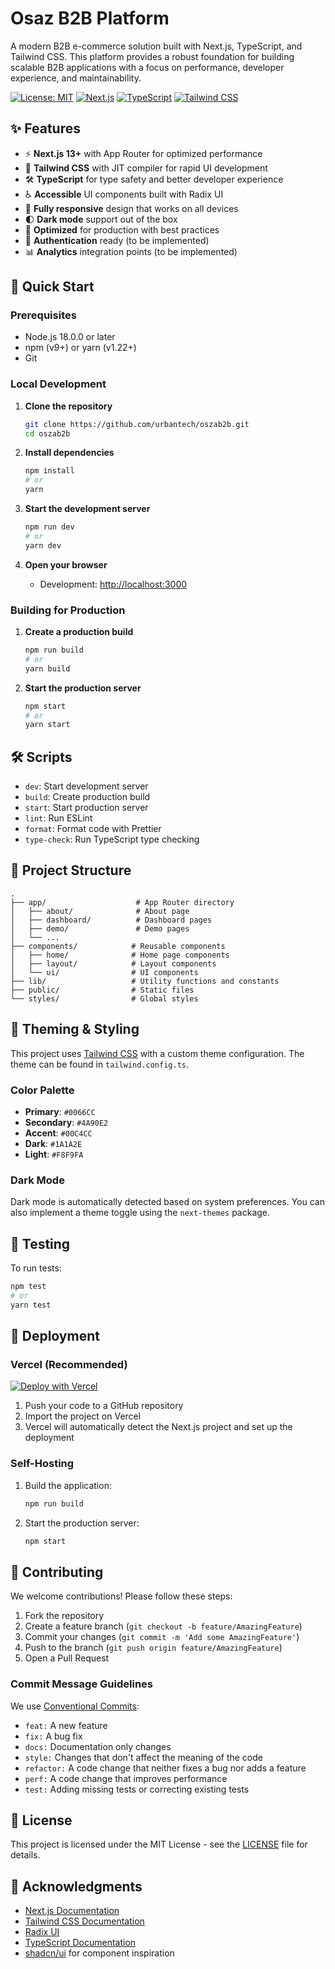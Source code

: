 # Osaz B2B Platform

A modern B2B e-commerce solution built with Next.js, TypeScript, and Tailwind CSS. This platform provides a robust foundation for building scalable B2B applications with a focus on performance, developer experience, and maintainability.

[![License: MIT](https://img.shields.io/badge/License-MIT-yellow.svg)](https://opensource.org/licenses/MIT)
[![Next.js](https://img.shields.io/badge/Next.js-13+-000000?logo=next.js&logoColor=white)](https://nextjs.org/)
[![TypeScript](https://img.shields.io/badge/TypeScript-4.9+-3178C6?logo=typescript&logoColor=white)](https://www.typescriptlang.org/)
[![Tailwind CSS](https://img.shields.io/badge/Tailwind_CSS-3.3.0-06B6D4?logo=tailwind-css&logoColor=white)](https://tailwindcss.com/)

## ✨ Features

- ⚡ **Next.js 13+** with App Router for optimized performance
- 🎨 **Tailwind CSS** with JIT compiler for rapid UI development
- 🛠 **TypeScript** for type safety and better developer experience
- ♿ **Accessible** UI components built with Radix UI
- 📱 **Fully responsive** design that works on all devices
- 🌓 **Dark mode** support out of the box
- 🚀 **Optimized** for production with best practices
- 🔐 **Authentication** ready (to be implemented)
- 📊 **Analytics** integration points (to be implemented)

## 🚀 Quick Start

### Prerequisites

- Node.js 18.0.0 or later
- npm (v9+) or yarn (v1.22+)
- Git

### Local Development

1. **Clone the repository**
   ```bash
   git clone https://github.com/urbantech/oszab2b.git
   cd oszab2b
   ```

2. **Install dependencies**
   ```bash
   npm install
   # or
   yarn
   ```

3. **Start the development server**
   ```bash
   npm run dev
   # or
   yarn dev
   ```

4. **Open your browser**
   - Development: [http://localhost:3000](http://localhost:3000)

### Building for Production

1. **Create a production build**
   ```bash
   npm run build
   # or
   yarn build
   ```

2. **Start the production server**
   ```bash
   npm start
   # or
   yarn start
   ```

## 🛠 Scripts

- `dev`: Start development server
- `build`: Create production build
- `start`: Start production server
- `lint`: Run ESLint
- `format`: Format code with Prettier
- `type-check`: Run TypeScript type checking

## 📂 Project Structure

```
.
├── app/                    # App Router directory
│   ├── about/              # About page
│   ├── dashboard/          # Dashboard pages
│   ├── demo/               # Demo pages
│   └── ...
├── components/            # Reusable components
│   ├── home/              # Home page components
│   ├── layout/            # Layout components
│   └── ui/                # UI components
├── lib/                   # Utility functions and constants
├── public/                # Static files
└── styles/                # Global styles
```

## 🎨 Theming & Styling

This project uses [Tailwind CSS](https://tailwindcss.com/) with a custom theme configuration. The theme can be found in `tailwind.config.ts`.

### Color Palette

- **Primary**: `#0066CC`
- **Secondary**: `#4A90E2`
- **Accent**: `#00C4CC`
- **Dark**: `#1A1A2E`
- **Light**: `#F8F9FA`

### Dark Mode

Dark mode is automatically detected based on system preferences. You can also implement a theme toggle using the `next-themes` package.

## 🧪 Testing

To run tests:

```bash
npm test
# or
yarn test
```

## 🚀 Deployment

### Vercel (Recommended)

[![Deploy with Vercel](https://vercel.com/button)](https://vercel.com/new/git/external?repository-url=https%3A%2F%2Fgithub.com%2Furbantech%2Foszab2b)

1. Push your code to a GitHub repository
2. Import the project on Vercel
3. Vercel will automatically detect the Next.js project and set up the deployment

### Self-Hosting

1. Build the application:
   ```bash
   npm run build
   ```

2. Start the production server:
   ```bash
   npm start
   ```

## 🤝 Contributing

We welcome contributions! Please follow these steps:

1. Fork the repository
2. Create a feature branch (`git checkout -b feature/AmazingFeature`)
3. Commit your changes (`git commit -m 'Add some AmazingFeature'`)
4. Push to the branch (`git push origin feature/AmazingFeature`)
5. Open a Pull Request

### Commit Message Guidelines

We use [Conventional Commits](https://www.conventionalcommits.org/):
- `feat:` A new feature
- `fix:` A bug fix
- `docs:` Documentation only changes
- `style:` Changes that don't affect the meaning of the code
- `refactor:` A code change that neither fixes a bug nor adds a feature
- `perf:` A code change that improves performance
- `test:` Adding missing tests or correcting existing tests

## 📄 License

This project is licensed under the MIT License - see the [LICENSE](LICENSE) file for details.

## 🙏 Acknowledgments

- [Next.js Documentation](https://nextjs.org/docs)
- [Tailwind CSS Documentation](https://tailwindcss.com/docs)
- [Radix UI](https://www.radix-ui.com/)
- [TypeScript Documentation](https://www.typescriptlang.org/docs/)
- [shadcn/ui](https://ui.shadcn.com/) for component inspiration
